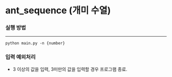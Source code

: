 # ant_sequence (개미 수열)
### 실행 방법
---

```
python main.py -n {number}
```

### 입력 예외처리
- 3 이상의 값을 입력, 3미만의 값을 입력할 경우 프로그램 종료.